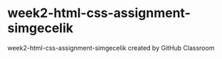 # week2-html-css-assignment-simgecelik
week2-html-css-assignment-simgecelik created by GitHub Classroom
